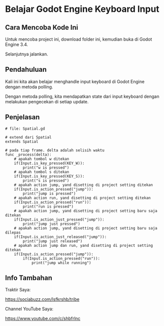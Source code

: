# Belajar Godot Engine Keyboard Input
## Cara Mencoba Kode Ini

Untuk mencoba project ini, download folder ini, kemudian buka di Godot Engine 3.4.

Selanjutnya jalankan.

## Pendahuluan

Kali ini kita akan belajar menghandle input keyboard di Godot Engine dengan metoda polling.

Dengan metoda polling, kita mendapatkan state dari input keyboard dengan melakukan pengecekan di setiap update.

## Penjelasan

```
# file: Spatial.gd

# extend dari Spatial
extends Spatial

# pada tiap frame. delta adalah selisih waktu
func _process(delta):
	# apakah tombol w ditekan
	if(Input.is_key_pressed(KEY_W)):
		print("w is pressed")
	# apakah tombol s ditekan
	if(Input.is_key_pressed(KEY_S)):
		print("s is pressed")
	# apakah action jump, yand disetting di project setting ditekan
	if(Input.is_action_pressed("jump")):
		print("jump is pressed")
	# apakah action run, yand disetting di project setting ditekan
	if(Input.is_action_pressed("run")):
		print("run is pressed")
	# apakah action jump, yand disetting di project setting baru saja ditekan
	if(Input.is_action_just_pressed("jump")):
		print("jump just pressed")
	# apakah action jump, yand disetting di project setting baru saja dilepas
	if(Input.is_action_just_released("jump")):
		print("jump just released")
	# apakah action jump dan run, yand disetting di project setting ditekan
	if(Input.is_action_pressed("jump")):
		if(Input.is_action_pressed("run")):
			print("jump while running")
```

## Info Tambahan

Traktir Saya:

https://sociabuzz.com/lsfkrshb/tribe

Channel YouTube Saya:

https://www.youtube.com/c/shbfrlnc